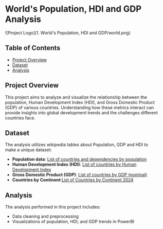 # World's Population, HDI and GDP Analysis 

![Project Logo](1. World's Population, HDI and GDP/world.png)

## Table of Contents  
- [Project Overview](#project-overview)  
- [Dataset](#dataset)  
- [Analysis](#analysis)   


## Project Overview  

This project aims to analyze and visualize the relationship between the population, Human Development Index (HDI), and Gross Domestic Product (GDP) of various countries. 
Understanding how these metrics interact can provide insights into global development trends and the challenges different countries face.  

## Dataset  

The analysis utilizes wikipedia tables about Population, GDP and HDI to make a unique dataset:  
- **Population data**: [List of countries and dependencies by population](https://en.wikipedia.org/wiki/List_of_countries_and_dependencies_by_population  )
- **Human Development Index (HDI)**: [List of countries by Human Development Index](https://en.wikipedia.org/wiki/List_of_countries_by_Human_Development_Index)  
- **Gross Domestic Product (GDP)**: [List of countries by GDP (nominal)](https://en.wikipedia.org/wiki/List_of_countries_by_GDP_(nominal))
- **Countries by Continent**:[List of Countries by Continent 2024](https://worldpopulationreview.com/country-rankings/list-of-countries-by-continent)

## Analysis
The analysis performed in this project includes:
- Data cleaning and preprocessing
- Visualizations of population, HDI, and GDP trends in PowerBI
